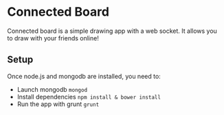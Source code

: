 # Connected Board
Connected board is a simple drawing app with a web socket. It allows you to draw with your friends online!

## Setup
Once node.js and mongodb are installed, you need to:

* Launch mongodb `mongod`
* Install dependencies `npm install & bower install`
* Run the app with grunt `grunt`
